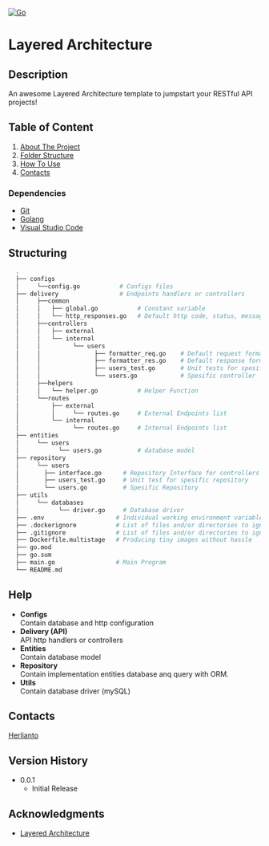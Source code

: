 [![Go](https://github.com/herlianto-github/Layered-Architecture/actions/workflows/go.yml/badge.svg)](https://github.com/herlianto-github/Layered-Architecture/actions/workflows/go.yml)

# Layered Architecture

## Description

An awesome Layered Architecture template to jumpstart your RESTful API projects!

## Table of Content

1. [About The Project](#description)
2. [Folder Structure](#structuring)
3. [How To Use](HOW_TO_USE.md)
4. [Contacts](#contacts)

### Dependencies

- [Git](https://git-scm.com)
- [Golang](https://go.dev)
- [Visual Studio Code](https://code.visualstudio.com)

## Structuring

  ```sh
    .
    ├── configs                
    │     └──config.go           # Configs files
    ├── delivery                 # Endpoints handlers or controllers
    │     ├──common
    │     │   ├── global.go           # Constant variable
    │     │   └── http_responses.go   # Default http code, status, message, data
    │     ├──controllers
    │     │   ├── external
    │     │   └── internal
    │     │         └── users
    │     │               ├── formatter_req.go    # Default request format for spesific controllers
    │     │               ├── formatter_res.go    # Default response format for spesific controllers
    │     │               ├── users_test.go       # Unit tests for spesific controllers
    │     │               └── users.go            # Spesific controller
    │     ├──helpers
    │     │   └── helper.go           # Helper Function
    │     └──routes
    │         ├── external
    │         │     └── routes.go     # External Endpoints list
    │         └── internal
    │               └── routes.go     # Internal Endpoints list
    ├── entities  
    │     └── users              
    │           └── users.go          # database model
    ├── repository  
    │     └── users            
    │       ├── interface.go      # Repository Interface for controllers
    │       ├── users_test.go     # Unit test for spesific repository
    │       └── users.go          # Spesific Repository
    ├── utils  
    │     └── databases
    │           └── driver.go     # Database driver
    ├── .env                    # Individual working environment variables
    ├── .dockerignore           # List of files and/or directories to ignore while building the image
    ├── .gitignore              # List of files and/or directories to ignore when committing
    ├── Dockerfile.multistage   # Producing tiny images without hassle
    ├── go.mod                  
    ├── go.sum                  
    ├── main.go                 # Main Program
    └── README.md
  ```

## Help

- **Configs**<br/>Contain database and http configuration
- **Delivery (API)**<br/>API http handlers or controllers
- **Entities**<br/>Contain database model
- **Repository** <br/> Contain implementation entities database anq query with ORM.
- **Utils**<br/>Contain database driver (mySQL)

## Contacts

[Herlianto](https://github.com/herlianto-github)

## Version History

- 0.0.1
  - Initial Release

## Acknowledgments

- [Layered Architecture](https://www.oreilly.com/library/view/software-architecture-patterns/9781491971437/ch01.html)
